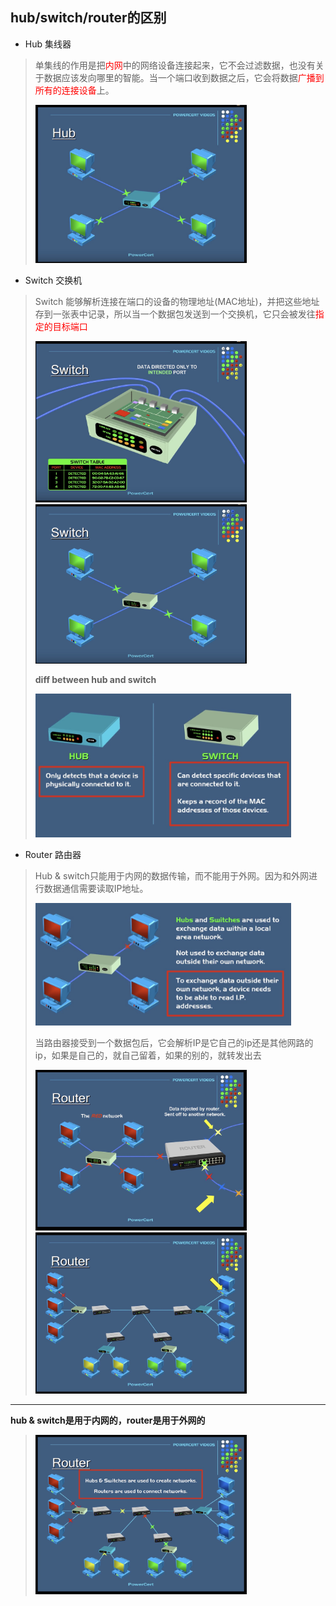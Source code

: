 ## hub/switch/router的区别

- Hub 集线器

> 单集线的作用是把<font color=red>内网</font>中的网络设备连接起来，它不会过滤数据，也没有关于数据应该发向哪里的智能。当一个端口收到数据之后，它会将数据<font color=red>广播到所有的连接设备</font>上。
>
> <img src="hub.jpg" alt="hub " style="zoom:33%;" />

- Switch 交换机

> Switch 能够解析连接在端口的设备的物理地址(MAC地址)，并把这些地址存到一张表中记录，所以当一个数据包发送到一个交换机，它只会被发往<font color=red>指定的目标端口</font>
>
> <img src="switch.jpg" alt="switch " style="zoom:33%;" />
>
> <img src="switch_1.jpg" alt="switch_1 " style="zoom:33%;" />
>
> **diff between hub and switch**
>
> <img src="hub_switch.jpg" alt="hub_switch " style="zoom:40%;" />

- Router 路由器

> Hub & switch只能用于内网的数据传输，而不能用于外网。因为和外网进行数据通信需要读取IP地址。
>
> <img src="about_router.jpg" alt="about_router " style="zoom:40%;" />
>
> 当路由器接受到一个数据包后，它会解析IP是它自己的ip还是其他网路的ip，如果是自己的，就自己留着，如果的别的，就转发出去
>
> <img src="router_data.jpg" alt="router_data " style="zoom:33%;" />
>
> 
>
> <img src="router_2.jpg" alt="router_2 " style="zoom:33%;" />

----------

**hub & switch是用于内网的，router是用于外网的**

> <img src="router_3.jpg" alt="router_3 " style="zoom:33%;" />

